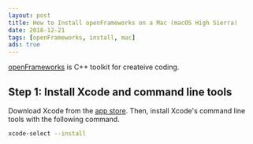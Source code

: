 ```yaml
---
layout: post
title: How to Install openFrameworks on a Mac (macOS High Sierra)
date: 2018-12-21
tags: [openFrameworks, install, mac]
ads: true
---
```


[openFrameworks](https://openframeworks.cc/) is C++ toolkit for createive coding.

## Step 1: Install Xcode and command line tools

Download Xcode from the [app store](https://itunes.apple.com/us/app/xcode/id497799835?mt=12). Then, install Xcode's command line tools with the following command.

```sh
xcode-select --install
```
